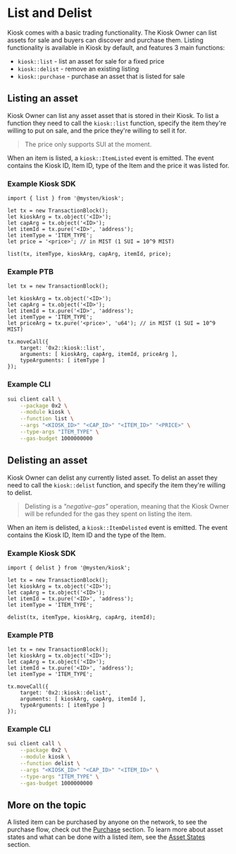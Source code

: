 # List and Delist

Kiosk comes with a basic trading functionality. The Kiosk Owner can list assets for sale and buyers can discover and purchase them. Listing functionality is available in Kiosk by default, and features 3 main functions:

- `kiosk::list` - list an asset for sale for a fixed price
- `kiosk::delist` - remove an existing listing
- `kiosk::purchase` - purchase an asset that is listed for sale

## Listing an asset

Kiosk Owner can list any asset asset that is stored in their Kiosk. To list a function they need to call the `kiosk::list` function, specify the item they're willing to put on sale, and the price they're willing to sell it for.

> The price only supports SUI at the moment.

When an item is listed, a `kiosk::ItemListed` event is emitted. The event contains the Kiosk ID, Item ID, type of the Item and the price it was listed for.

### Example Kiosk SDK

```TS
import { list } from '@mysten/kiosk';

let tx = new TransactionBlock();
let kioskArg = tx.object('<ID>');
let capArg = tx.object('<ID>');
let itemId = tx.pure('<ID>', 'address');
let itemType = 'ITEM_TYPE';
let price = '<price>'; // in MIST (1 SUI = 10^9 MIST)

list(tx, itemType, kioskArg, capArg, itemId, price);
```

### Example PTB

```TS
let tx = new TransactionBlock();

let kioskArg = tx.object('<ID>');
let capArg = tx.object('<ID>');
let itemId = tx.pure('<ID>', 'address');
let itemType = 'ITEM_TYPE';
let priceArg = tx.pure('<price>', 'u64'); // in MIST (1 SUI = 10^9 MIST)

tx.moveCall({
    target: '0x2::kiosk::list',
    arguments: [ kioskArg, capArg, itemId, priceArg ],
    typeArguments: [ itemType ]
});
```

### Example CLI

```bash
sui client call \
    --package 0x2 \
    --module kiosk \
    --function list \
    --args "<KIOSK_ID>" "<CAP_ID>" "<ITEM_ID>" "<PRICE>" \
    --type-args "ITEM_TYPE" \
    --gas-budget 1000000000
```

## Delisting an asset

Kiosk Owner can delist any currently listed asset. To delist an asset they need to call the `kiosk::delist` function, and specify the item they're willing to delist.

> Delisting is a *"negative-gas"* operation, meaning that the Kiosk Owner will be refunded for the gas they spent on listing the item.

When an item is delisted, a `kiosk::ItemDelisted` event is emitted. The event contains the Kiosk ID, Item ID and the type of the Item.


### Example Kiosk SDK

```TS
import { delist } from '@mysten/kiosk';

let tx = new TransactionBlock();
let kioskArg = tx.object('<ID>');
let capArg = tx.object('<ID>');
let itemId = tx.pure('<ID>', 'address');
let itemType = 'ITEM_TYPE';

delist(tx, itemType, kioskArg, capArg, itemId);
```

### Example PTB

```TS
let tx = new TransactionBlock();
let kioskArg = tx.object('<ID>');
let capArg = tx.object('<ID>');
let itemId = tx.pure('<ID>', 'address');
let itemType = 'ITEM_TYPE';

tx.moveCall({
    target: '0x2::kiosk::delist',
    arguments: [ kioskArg, capArg, itemId ],
    typeArguments: [ itemType ]
});
```

### Example CLI

```bash
sui client call \
    --package 0x2 \
    --module kiosk \
    --function delist \
    --args "<KIOSK_ID>" "<CAP_ID>" "<ITEM_ID>" \
    --type-args "ITEM_TYPE" \
    --gas-budget 1000000000
```

## More on the topic

A listed item can be purchased by anyone on the network, to see the purchase flow, check out the [Purchase](./purchase.md) section. To learn more about asset states and what can be done with a listed item, see the [Asset States](./../appendix/asset-states-in-kiosk.md) section.
